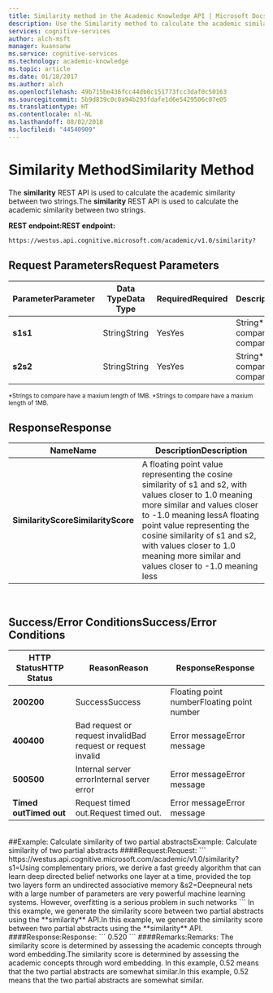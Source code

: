 ```yaml
---
title: Similarity method in the Academic Knowledge API | Microsoft Docs
description: Use the Similarity method to calculate the academic similarity of two strings in Microsoft Cognitive Services.
services: cognitive-services
author: alch-msft
manager: kuansanw
ms.service: cognitive-services
ms.technology: academic-knowledge
ms.topic: article
ms.date: 01/18/2017
ms.author: alch
ms.openlocfilehash: 49b715be436fcc44db0c151773fcc3daf0c50163
ms.sourcegitcommit: 5b9d839c0c0a94b293fdafe1d6e5429506c07e05
ms.translationtype: HT
ms.contentlocale: nl-NL
ms.lasthandoff: 08/02/2018
ms.locfileid: "44540909"
---
```

# <a name="similarity-method"></a><span data-ttu-id="490eb-103">Similarity Method</span><span class="sxs-lookup"><span data-stu-id="490eb-103">Similarity Method</span></span>

<span data-ttu-id="490eb-104">The **similarity** REST API is used to calculate the academic similarity between two strings.</span><span class="sxs-lookup"><span data-stu-id="490eb-104">The **similarity** REST API is used to calculate the academic similarity between two strings.</span></span> 
<br>

<span data-ttu-id="490eb-105">**REST endpoint:**</span><span class="sxs-lookup"><span data-stu-id="490eb-105">**REST endpoint:**</span></span>
```
https://westus.api.cognitive.microsoft.com/academic/v1.0/similarity?
```

## <a name="request-parameters"></a><span data-ttu-id="490eb-106">Request Parameters</span><span class="sxs-lookup"><span data-stu-id="490eb-106">Request Parameters</span></span>
<span data-ttu-id="490eb-107">Parameter</span><span class="sxs-lookup"><span data-stu-id="490eb-107">Parameter</span></span>        |<span data-ttu-id="490eb-108">Data Type</span><span class="sxs-lookup"><span data-stu-id="490eb-108">Data Type</span></span>      |<span data-ttu-id="490eb-109">Required</span><span class="sxs-lookup"><span data-stu-id="490eb-109">Required</span></span> | <span data-ttu-id="490eb-110">Description</span><span class="sxs-lookup"><span data-stu-id="490eb-110">Description</span></span>
----------|----------|----------|------------
<span data-ttu-id="490eb-111">**s1**</span><span class="sxs-lookup"><span data-stu-id="490eb-111">**s1**</span></span>        |<span data-ttu-id="490eb-112">String</span><span class="sxs-lookup"><span data-stu-id="490eb-112">String</span></span>   |<span data-ttu-id="490eb-113">Yes</span><span class="sxs-lookup"><span data-stu-id="490eb-113">Yes</span></span>  |<span data-ttu-id="490eb-114">String\* to be compared</span><span class="sxs-lookup"><span data-stu-id="490eb-114">String\* to be compared</span></span>
<span data-ttu-id="490eb-115">**s2**</span><span class="sxs-lookup"><span data-stu-id="490eb-115">**s2**</span></span>        |<span data-ttu-id="490eb-116">String</span><span class="sxs-lookup"><span data-stu-id="490eb-116">String</span></span>   |<span data-ttu-id="490eb-117">Yes</span><span class="sxs-lookup"><span data-stu-id="490eb-117">Yes</span></span>  |<span data-ttu-id="490eb-118">String\* to be compared</span><span class="sxs-lookup"><span data-stu-id="490eb-118">String\* to be compared</span></span>
<span data-ttu-id="490eb-119"><sub> \*Strings to compare have a maxium length of 1MB. </sub></span><span class="sxs-lookup"><span data-stu-id="490eb-119"><sub> \*Strings to compare have a maxium length of 1MB. </sub></span></span>
<br>
## <a name="response"></a><span data-ttu-id="490eb-120">Response</span><span class="sxs-lookup"><span data-stu-id="490eb-120">Response</span></span>
<span data-ttu-id="490eb-121">Name</span><span class="sxs-lookup"><span data-stu-id="490eb-121">Name</span></span> | <span data-ttu-id="490eb-122">Description</span><span class="sxs-lookup"><span data-stu-id="490eb-122">Description</span></span>
--------|---------
<span data-ttu-id="490eb-123">**SimilarityScore**</span><span class="sxs-lookup"><span data-stu-id="490eb-123">**SimilarityScore**</span></span>        |<span data-ttu-id="490eb-124">A floating point value representing the cosine similarity of s1 and s2, with values closer to 1.0 meaning more similar and values closer to -1.0 meaning less</span><span class="sxs-lookup"><span data-stu-id="490eb-124">A floating point value representing the cosine similarity of s1 and s2, with values closer to 1.0 meaning more similar and values closer to -1.0 meaning less</span></span>
<br>

## <a name="successerror-conditions"></a><span data-ttu-id="490eb-125">Success/Error Conditions</span><span class="sxs-lookup"><span data-stu-id="490eb-125">Success/Error Conditions</span></span>
<span data-ttu-id="490eb-126">HTTP Status</span><span class="sxs-lookup"><span data-stu-id="490eb-126">HTTP Status</span></span> | <span data-ttu-id="490eb-127">Reason</span><span class="sxs-lookup"><span data-stu-id="490eb-127">Reason</span></span> | <span data-ttu-id="490eb-128">Response</span><span class="sxs-lookup"><span data-stu-id="490eb-128">Response</span></span>
-----------|----------|--------
<span data-ttu-id="490eb-129">**200**</span><span class="sxs-lookup"><span data-stu-id="490eb-129">**200**</span></span>         |<span data-ttu-id="490eb-130">Success</span><span class="sxs-lookup"><span data-stu-id="490eb-130">Success</span></span> | <span data-ttu-id="490eb-131">Floating point number</span><span class="sxs-lookup"><span data-stu-id="490eb-131">Floating point number</span></span>
<span data-ttu-id="490eb-132">**400**</span><span class="sxs-lookup"><span data-stu-id="490eb-132">**400**</span></span>         | <span data-ttu-id="490eb-133">Bad request or request invalid</span><span class="sxs-lookup"><span data-stu-id="490eb-133">Bad request or request invalid</span></span> | <span data-ttu-id="490eb-134">Error message</span><span class="sxs-lookup"><span data-stu-id="490eb-134">Error message</span></span>      
<span data-ttu-id="490eb-135">**500**</span><span class="sxs-lookup"><span data-stu-id="490eb-135">**500**</span></span>         |<span data-ttu-id="490eb-136">Internal server error</span><span class="sxs-lookup"><span data-stu-id="490eb-136">Internal server error</span></span> | <span data-ttu-id="490eb-137">Error message</span><span class="sxs-lookup"><span data-stu-id="490eb-137">Error message</span></span>
<span data-ttu-id="490eb-138">**Timed out**</span><span class="sxs-lookup"><span data-stu-id="490eb-138">**Timed out**</span></span>     | <span data-ttu-id="490eb-139">Request timed out.</span><span class="sxs-lookup"><span data-stu-id="490eb-139">Request timed out.</span></span>  | <span data-ttu-id="490eb-140">Error message</span><span class="sxs-lookup"><span data-stu-id="490eb-140">Error message</span></span>
<br>
##<a name="example-calculate-similarity-of-two-partial-abstracts"></a><span data-ttu-id="490eb-141">Example: Calculate similarity of two partial abstracts</span><span class="sxs-lookup"><span data-stu-id="490eb-141">Example: Calculate similarity of two partial abstracts</span></span>
####<a name="request"></a><span data-ttu-id="490eb-142">Request:</span><span class="sxs-lookup"><span data-stu-id="490eb-142">Request:</span></span>
```
https://westus.api.cognitive.microsoft.com/academic/v1.0/similarity?s1=Using complementary priors, we derive a fast greedy algorithm that can learn deep directed belief networks one layer at a time, provided the top two layers form an undirected associative memory
&s2=Deepneural nets with a large number of parameters are very powerful machine learning systems. However, overfitting is a serious problem in such networks
```
<span data-ttu-id="490eb-143">In this example, we generate the similarity score between two partial abstracts using the **similarity** API.</span><span class="sxs-lookup"><span data-stu-id="490eb-143">In this example, we generate the similarity score between two partial abstracts using the **similarity** API.</span></span>
####<a name="response"></a><span data-ttu-id="490eb-144">Response:</span><span class="sxs-lookup"><span data-stu-id="490eb-144">Response:</span></span>
```
0.520
```
####<a name="remarks"></a><span data-ttu-id="490eb-145">Remarks:</span><span class="sxs-lookup"><span data-stu-id="490eb-145">Remarks:</span></span>
<span data-ttu-id="490eb-146">The similarity score is determined by assessing the academic concepts through word embedding.</span><span class="sxs-lookup"><span data-stu-id="490eb-146">The similarity score is determined by assessing the academic concepts through word embedding.</span></span> <span data-ttu-id="490eb-147">In this example, 0.52 means that the two partial abstracts are somewhat similar.</span><span class="sxs-lookup"><span data-stu-id="490eb-147">In this example, 0.52 means that the two partial abstracts are somewhat similar.</span></span>
<br>